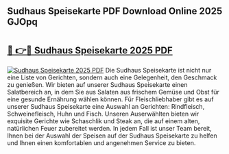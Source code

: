 ## Sudhaus Speisekarte PDF Download Online 2025 GJOpq

# <h2><a href="http://gccb6o6.nevu.top/?p=Sudhaus+Speisekarte">🔗 👉🔴 Sudhaus Speisekarte 2025 PDF</a></h2>

[![Sudhaus Speisekarte 2025 PDF](https://i.imgur.com/dBaPXMq.png)](http://gccb6o6.nevu.top/?p=Sudhaus+Speisekarte)
Die Sudhaus Speisekarte ist nicht nur eine Liste von Gerichten, sondern auch eine Gelegenheit, den Geschmack zu genießen. Wir bieten auf unserer Sudhaus Speisekarte einen Salatbereich an, in dem Sie aus Salaten aus frischem Gemüse und Obst für eine gesunde Ernährung wählen können. Für Fleischliebhaber gibt es auf unserer Sudhaus Speisekarte eine Auswahl an Gerichten: Rindfleisch, Schweinefleisch, Huhn und Fisch. Unseren Auserwählten bieten wir exquisite Gerichte wie Schaschlik und Steak an, die auf einem alten, natürlichen Feuer zubereitet werden. In jedem Fall ist unser Team bereit, Ihnen bei der Auswahl der Speisen auf der Sudhaus Speisekarte zu helfen und Ihnen einen komfortablen und angenehmen Service zu bieten.
